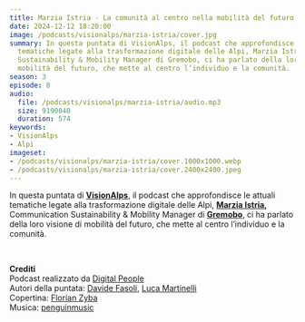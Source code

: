 ```yaml
---
title: Marzia Istria - La comunità al centro nella mobilità del futuro @Valcamonica
date: 2024-12-12 18:20:00
image: /podcasts/visionalps/marzia-istria/cover.jpg
summary: In questa puntata di VisionAlps, il podcast che approfondisce le attuali
  tematiche legate alla trasformazione digitale delle Alpi, Marzia Istria, Communication
  Sustainability & Mobility Manager di Gremobo, ci ha parlato della loro visione di
  mobilità del futuro, che mette al centro l’individuo e la comunità.
season: 3
episode: 8
audio:
  file: /podcasts/visionalps/marzia-istria/audio.mp3
  size: 9190840
  duration: 574
keywords:
- VisionAlps
- Alpi
imageset:
- /podcasts/visionalps/marzia-istria/cover.1000x1000.webp
- /podcasts/visionalps/marzia-istria/cover.2400x2400.jpeg
---
```


In questa puntata di [**VisionAlps**](https://www.visionalps.com/), il podcast che approfondisce le attuali tematiche legate alla trasformazione digitale delle Alpi, **[Marzia Istria](https://www.linkedin.com/in/marzia-istria),** Communication Sustainability & Mobility Manager di [**Gremobo**](https://www.gremove.com/gremobo), ci ha parlato della loro visione di mobilità del futuro, che mette al centro l’individuo e la comunità.

<br>

**Crediti**<br>
Podcast realizzato da [Digital People](https://w3id.org/digitalpeople)<br>
Autori della puntata: [Davide Fasoli](https://www.linkedin.com/in/davide-fasoli-2b3246179/), [Luca Martinelli](https://www.linkedin.com/in/luca-martinelli/)<br>
Copertina: [Florian Zyba](https://www.linkedin.com/in/florian-zyba/)<br>
Musica: [penguinmusic](https://pixabay.com/users/penguinmusic-24940186/)